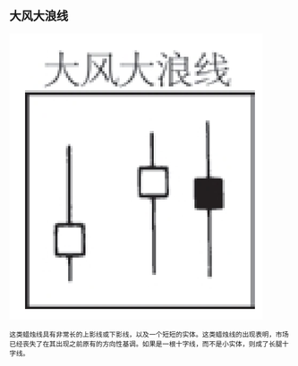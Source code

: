 
## 大风大浪线
![](./img/21.png)
```
这类蜡烛线具有非常长的上影线或下影线，以及一个短短的实体。这类蜡烛线的出现表明，市场已经丧失了在其出现之前原有的方向性基调。如果是一根十字线，而不是小实体，则成了长腿十字线。
```